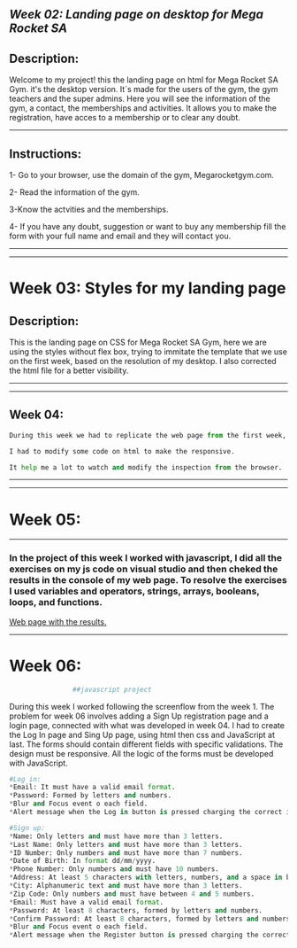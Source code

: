 <em> Week 02: Landing page on desktop for Mega Rocket SA </em>
---
## Description:
Welcome to my project! this the landing page on html for Mega Rocket SA Gym. it's the desktop version. It´s made for the users of the gym, the gym teachers and the super admins. Here you will see the information of the gym, a contact, the memberships and activities. It allows you to make the registration, have acces to a membership or to clear any doubt. 

---
## Instructions:

1- Go to your browser, use the domain of the gym, Megarocketgym.com.

2- Read the information of the gym.

3-Know the actvities and the memberships.

4- If you have any doubt, suggestion or want to buy any membership fill the form with your full name and email and they will contact you.

---
---

# Week 03: Styles for my landing page


## Description: 
This is the landing page on CSS for Mega Rocket SA Gym, here we are using the styles without flex box, trying to immitate the template that we use on the first week, based on the resolution of my desktop.
I also corrected the html file for a better visibility.

---
---

## Week 04:

```python
During this week we had to replicate the web page from the first week, we used responsive design, according to mobile first and then we did the responsive for tablet and desktop adding flexbox and media query in case we needed to use it.

I had to modify some code on html to make the responsive. 

It help me a lot to watch and modify the inspection from the browser.
```

-----
----
# Week 05:
----

### **In the project of this week I worked with javascript, I did all the exercises on my js code on visual studio and then cheked the results in the console of my web page. To resolve the exercises I used variables and operators, strings, arrays, booleans, loops, and functions.**
[Web page with the results.](https://lucreciav.github.io/BaSP-M2023/Week-05/) 

---
 # Week 06:
```python
                ##javascript project
```
During this week I worked following the screenflow from the week 1. The problem for week 06 involves adding a Sign Up registration page and a login page, connected with what was developed in week 04. I had to create the Log In page and Sing Up page, using html then css and JavaScript at last.
The forms should contain different fields with specific validations. The design must be responsive. All the logic of the forms must be developed with JavaScript.

```python
#Log in: 
*Email: It must have a valid email format.
*Password: Formed by letters and numbers.
*Blur and Focus event o each field.
*Alert message when the Log in button is pressed charging the correct information of the fields or showing the invalid field.
```
```python
#Sign up:
*Name: Only letters and must have more than 3 letters.
*Last Name: Only letters and must have more than 3 letters.
*ID Number: Only numbers and must have more than 7 numbers.
*Date of Birth: In format dd/mm/yyyy.
*Phone Number: Only numbers and must have 10 numbers.
*Address: At least 5 characters with letters, numbers, and a space in between.
*City: Alphanumeric text and must have more than 3 letters.
*Zip Code: Only numbers and must have between 4 and 5 numbers.
*Email: Must have a valid email format.
*Password: At least 8 characters, formed by letters and numbers.
*Confirm Password: At least 8 characters, formed by letters and numbers.
*Blur and Focus event o each field.
*Alert message when the Register button is pressed charging the correct information of the fields or showing the invalid field.
```